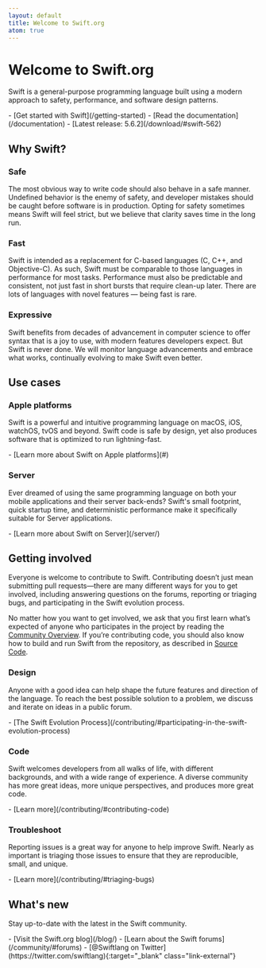 ```yaml
---
layout: default
title: Welcome to Swift.org
atom: true
---
```


# Welcome to Swift.org

Swift is a general-purpose programming language built using a modern approach to safety, performance, and software design patterns.

<div class="links links-list-nostyle" markdown="1">
  - [Get started with Swift](/getting-started)
  - [Read the documentation](/documentation)
  - [Latest release: 5.6.2](/download/#swift-562)
</div>

## Why Swift?

### Safe

The most obvious way to write code should also behave in a safe manner. Undefined behavior is the enemy of safety, and developer mistakes should be caught before software is in production. Opting for safety sometimes means Swift will feel strict, but we believe that clarity saves time in the long run.

### Fast

Swift is intended as a replacement for C-based languages (C, C++, and Objective-C). As such, Swift must be comparable to those languages in performance for most tasks. Performance must also be predictable and consistent, not just fast in short bursts that require clean-up later. There are lots of languages with novel features — being fast is rare.

### Expressive

Swift benefits from decades of advancement in computer science to offer syntax that is a joy to use, with modern features developers expect. But Swift is never done. We will monitor language advancements and embrace what works, continually evolving to make Swift even better.

## Use cases

### Apple platforms

Swift is a powerful and intuitive programming language on macOS, iOS, watchOS, tvOS and beyond. Swift code is safe by design, yet also produces software that is optimized to run lightning-fast.

<div class="links links-list-nostyle" markdown="1">
  - [Learn more about Swift on Apple platforms](#)
</div>

### Server

Ever dreamed of using the same programming language on both your mobile applications and their server back-ends? Swift's small footprint, quick startup time, and deterministic performance make it specifically suitable for Server applications.

<div class="links links-list-nostyle" markdown="1">
  - [Learn more about Swift on Server](/server/)
</div>

## Getting involved

Everyone is welcome to contribute to Swift. Contributing doesn’t just mean submitting pull requests—there are many different ways for you to get involved, including answering questions on the forums, reporting or triaging bugs, and participating in the Swift evolution process.

No matter how you want to get involved, we ask that you first learn what’s expected of anyone who participates in the project by reading the [Community Overview](/community/). If you’re contributing code, you should also know how to build and run Swift from the repository, as described in [Source Code](/source-code/).

### Design

Anyone with a good idea can help shape the future features and direction of the language. To reach the best possible solution to a problem, we discuss and iterate on ideas in a public forum.

<div class="links links-list-nostyle" markdown="1">
  - [The Swift Evolution Process](/contributing/#participating-in-the-swift-evolution-process)
</div>

### Code

Swift welcomes developers from all walks of life, with different backgrounds, and with a wide range of experience. A diverse community has more great ideas, more unique perspectives, and produces more great code.

<div class="links links-list-nostyle" markdown="1">
  - [Learn more](/contributing/#contributing-code)
</div>

### Troubleshoot

Reporting issues is a great way for anyone to help improve Swift. Nearly as important is triaging those issues to ensure that they are reproducible, small, and unique.

<div class="links links-list-nostyle" markdown="1">
  - [Learn more](/contributing/#triaging-bugs)
</div>

## What's new

Stay up-to-date with the latest in the Swift community.

<div class="links links-list-nostyle" markdown="1">
  - [Visit the Swift.org blog](/blog/)
  - [Learn about the Swift forums](/community/#forums)
  - [@Swiftlang on Twitter](https://twitter.com/swiftlang){:target="_blank" class="link-external"}
</div>